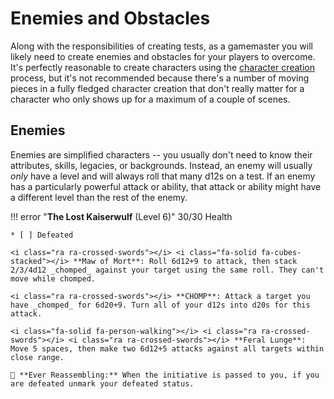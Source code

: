 # Enemies and Obstacles

Along with the responsibilities of creating tests, as a gamemaster you will likely need to create enemies and obstacles for your players to overcome. It's perfectly reasonable to create characters using the [character creation](../getting_started/creation.md) process, but it's not recommended because there's a number of moving pieces in a fully fledged character creation that don't really matter for a character who only shows up for a maximum of a couple of scenes.

## Enemies

Enemies are simplified characters -- you usually don't need to know their attributes, skills, legacies, or backgrounds. Instead, an enemy will usually _only_ have a level and will always roll that many d12s on a test. If an enemy has a particularly powerful attack or ability, that attack or ability might have a different level than the rest of the enemy.

!!! error "**The Lost Kaiserwulf** (Level 6)"
    30/30 Health 
    
    * [ ] Defeated
    
    <i class="ra ra-crossed-swords"></i> <i class="fa-solid fa-cubes-stacked"></i> **Maw of Mort**: Roll 6d12+9 to attack, then stack 2/3/4d12 _chomped_ against your target using the same roll. They can't move while chomped.
    
    <i class="ra ra-crossed-swords"></i> **CHOMP**: Attack a target you have _chomped_ for 6d20+9. Turn all of your d12s into d20s for this attack.
    
    <i class="fa-solid fa-person-walking"></i> <i class="ra ra-crossed-swords"></i> <i class="ra ra-crossed-swords"></i> **Feral Lunge**: Move 5 spaces, then make two 6d12+5 attacks against all targets within close range. 
    
    🔂 **Ever Reassembling:** When the initiative is passed to you, if you are defeated unmark your defeated status.
